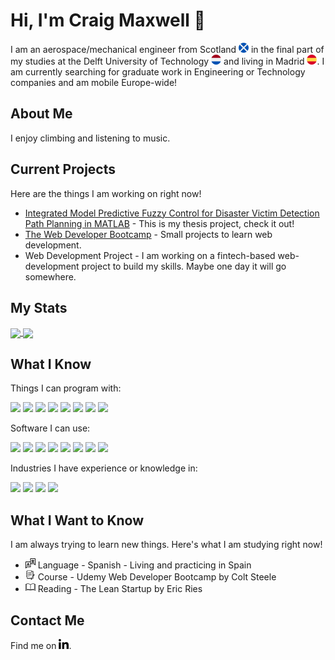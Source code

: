 # Hi, I'm Craig Maxwell 👋

I am an aerospace/mechanical engineer from Scotland ![](icons/scotland.png) in the final part of my studies at the Delft University of Technology ![](icons/netherlands.png) and living in Madrid ![](icons/spain.png).
I am currently searching for graduate work in Engineering or Technology companies and am mobile Europe-wide!

## About Me
I enjoy climbing and listening to music.

## Current Projects
Here are the things I am working on right now!

* [Integrated Model Predictive Fuzzy Control for Disaster Victim Detection Path Planning in MATLAB](https://github.com/craigmax-dev/Integrated-Model-Predictive-Fuzzy-Control-for-Disaster-Victim-Detection-Path-Planning-in-MATLAB) - This is my thesis project, check it out!
* [The Web Developer Bootcamp](https://github.com/craigmax-dev/The-Web-Developer-Bootcamp-Projects) - Small projects to learn web development.
* Web Development Project - I am working on a fintech-based web-development project to build my skills. Maybe one day it will go somewhere.

## My Stats

<a href="https://github.com/craigmax-dev/">
  <img align="center" src="https://github-readme-stats.vercel.app/api?username=craigmax-dev&show_icons=true&theme=radical" />
</a>
<a href="https://github.com/craigmax-dev/">
  <img align="center" src="https://github-readme-stats.vercel.app/api/top-langs/?username=craigmax-dev&layout=compact" />
</a>

## What I Know

Things I can program with:

<!-- Code -->
![](https://img.shields.io/badge/code-matlab-brightgreen)
![](https://img.shields.io/badge/code-python-brightgreen?logo=python&logoColor=white)
![](https://img.shields.io/badge/code-c-brightgreen?logo=html5&logoColor=white)
![](https://img.shields.io/badge/code-html-brightgreen)
![](https://img.shields.io/badge/code-css-brightgreen)
![](https://img.shields.io/badge/code-javascript-brightgreen)
![](https://img.shields.io/badge/code-r-brightgreen)
![](https://img.shields.io/badge/code-vba-brightgreen)

Software I can use:

<!-- Software -->
![](https://img.shields.io/badge/software-ptc%20creo-brightgreen)
![](https://img.shields.io/badge/software-ansys%20fluent-brightgreen)
![](https://img.shields.io/badge/software-matlab-brightgreen)
![](https://img.shields.io/badge/software-simulink-brightgreen)
![](https://img.shields.io/badge/software-vampire-brightgreen)
![](https://img.shields.io/badge/software-ibm%20doors-brightgreen)
![](https://img.shields.io/badge/software-latex-brightgreen)
![](https://img.shields.io/badge/software-microsoft%20office-brightgreen?logo=microsoftoffice&logoColor=white)

Industries I have experience or knowledge in:

<!-- Industries -->
![](https://img.shields.io/badge/industry-civil%20aviation-brightgreen)
![](https://img.shields.io/badge/industry-rolling%20stock-brightgreen)
![](https://img.shields.io/badge/industry-filling%20and%20packaging%20systems-brightgreen)
![](https://img.shields.io/badge/industry-semiconductors-brightgreen)

## What I Want to Know

I am always trying to learn new things. 
Here's what I am studying right now!

* ![](icons/translator.png) Language - Spanish - Living and practicing in Spain
* ![](icons/notebook.png) Course - Udemy Web Developer Bootcamp by Colt Steele
* ![](icons/book.png) Reading - The Lean Startup by Eric Ries

## Contact Me

Find me on [![LinkedIn](icons/linkedin.png)](https://www.linkedin.com/in/craigmax/).

<!--
Guide: https://towardsdatascience.com/build-a-stunning-readme-for-your-github-profile-9b80434fe5d7
Awesome profiles: https://github.com/abhisheknaiidu/awesome-github-profile-readme
-->
